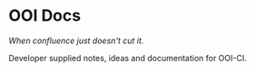 OOI Docs
===

_When confluence just doesn't cut it._

Developer supplied notes, ideas and documentation for OOI-CI. 
